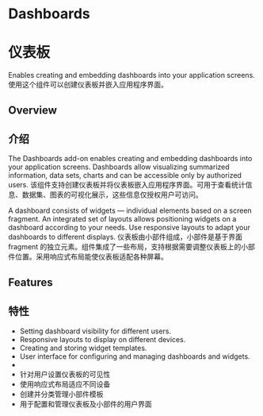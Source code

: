 # Dashboards
# 仪表板

Enables creating and embedding dashboards into your application screens.
使用这个组件可以创建仪表板并嵌入应用程序界面。

## Overview
## 介绍

The Dashboards add-on enables creating and embedding dashboards into your application screens. Dashboards allow visualizing summarized information, data sets, charts and can be accessible only by authorized users. 
该组件支持创建仪表板并将仪表板嵌入应用程序界面。可用于查看统计信息、数据集、图表的可视化展示，这些信息仅授权用户可访问。

A dashboard consists of widgets — individual elements based on a screen fragment.  An integrated set of layouts allows positioning widgets on a dashboard according to your needs. Use responsive layouts to adapt your dashboards to different displays.
仪表板由小部件组成，小部件是基于界面 fragment 的独立元素。组件集成了一些布局，支持根据需要调整仪表板上的小部件位置。采用响应式布局能使仪表板适配各种屏幕。

## Features
## 特性

- Setting dashboard visibility for different users. 
- Responsive layouts to display on different devices.
- Creating and storing widget templates.
- User interface for configuring and managing dashboards and widgets.
- 
- 针对用户设置仪表板的可见性
- 使用响应式布局适应不同设备
- 创建并分类管理小部件模板
- 用于配置和管理仪表板及小部件的用户界面
